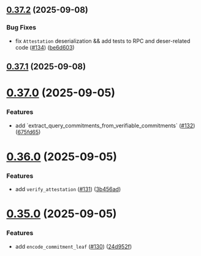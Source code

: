 ## [0.37.2](https://github.com/spaceandtimefdn/sxt-proof-of-sql-sdk/compare/v0.37.1...v0.37.2) (2025-09-08)


### Bug Fixes

* fix `Attestation` deserialization && add tests to RPC and deser-related code ([#134](https://github.com/spaceandtimefdn/sxt-proof-of-sql-sdk/issues/134)) ([be6d603](https://github.com/spaceandtimefdn/sxt-proof-of-sql-sdk/commit/be6d6035f058cf919dfe88d10fb9c78a3839cb5f))



## [0.37.1](https://github.com/spaceandtimefdn/sxt-proof-of-sql-sdk/compare/v0.37.0...v0.37.1) (2025-09-08)



# [0.37.0](https://github.com/spaceandtimefdn/sxt-proof-of-sql-sdk/compare/v0.36.0...v0.37.0) (2025-09-05)


### Features

* add \`extract_query_commitments_from_verifiable_commitments\` ([#132](https://github.com/spaceandtimefdn/sxt-proof-of-sql-sdk/issues/132)) ([675fd65](https://github.com/spaceandtimefdn/sxt-proof-of-sql-sdk/commit/675fd6534e1a63ba8cd6eca41230fd82920498fd))



# [0.36.0](https://github.com/spaceandtimefdn/sxt-proof-of-sql-sdk/compare/v0.35.0...v0.36.0) (2025-09-05)


### Features

* add `verify_attestation` ([#131](https://github.com/spaceandtimefdn/sxt-proof-of-sql-sdk/issues/131)) ([3b456ad](https://github.com/spaceandtimefdn/sxt-proof-of-sql-sdk/commit/3b456ad813bf68c859092bf805b64cbf45c2f080))



# [0.35.0](https://github.com/spaceandtimefdn/sxt-proof-of-sql-sdk/compare/v0.34.4...v0.35.0) (2025-09-05)


### Features

* add `encode_commitment_leaf` ([#130](https://github.com/spaceandtimefdn/sxt-proof-of-sql-sdk/issues/130)) ([24d952f](https://github.com/spaceandtimefdn/sxt-proof-of-sql-sdk/commit/24d952f839472ff0899382303de075f5037b042f))



